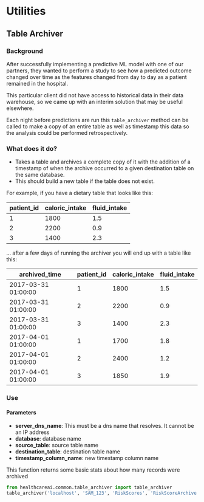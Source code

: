 # Utilities

## Table Archiver

### Background

After successfully implementing a predictive ML model with one of our partners, they wanted to perform a study to see
how a predicted outcome changed over time as the features changed from day to day as a patient remained in the hospital.

This particular client did not have access to historical data in their data warehouse, so we came up with an interim
solution that may be useful elsewhere.

Each night before predictions are run this `table_archiver` method can be called to make a copy of an entire table as
well as timestamp this data so the analysis could be performed retrospectively.

### What does it do?

- Takes a table and archives a complete copy of it with the addition of a timestamp of when the archive occurred to a
    given destination table on the same database.
- This should build a new table if the table does not exist.

For example, if you have a dietary table that looks like this:

| patient_id | caloric_intake | fluid_intake |
|------------|----------------|--------------|
|          1 |           1800 |          1.5 |
|          2 |           2200 |          0.9 |
|          3 |           1400 |          2.3 |

... after a few days of running the archiver you will end up with a table like this:

|    archived_time    | patient_id | caloric_intake | fluid_intake |
|---------------------|------------|----------------|--------------|
| 2017-03-31 01:00:00 |          1 |           1800 |          1.5 |
| 2017-03-31 01:00:00 |          2 |           2200 |          0.9 |
| 2017-03-31 01:00:00 |          3 |           1400 |          2.3 |
| 2017-04-01 01:00:00 |          1 |           1700 |          1.8 |
| 2017-04-01 01:00:00 |          2 |           2400 |          1.2 |
| 2017-04-01 01:00:00 |          3 |           1850 |          1.9 |


### Use

#### Parameters

- **server_dns_name**: This must be a dns name that resolves. It cannot be an IP address
- **database**: database name
- **source_table**: source table name
- **destination_table**: destination table name
- **timestamp_column_name**: new timestamp column name

This function returns some basic stats about how many records were archived

```python
from healthcareai.common.table_archiver import table_archiver
table_archiver('localhost', 'SAM_123', 'RiskScores', 'RiskScoreArchive', 'ArchiveDTS')
```
